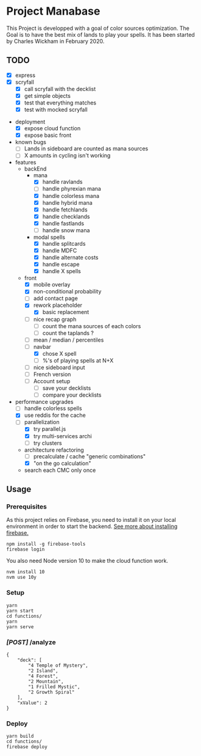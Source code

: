 # Project Manabase
This Project is developped with a goal of color sources optimization.
The Goal is to have the best mix of lands to play your spells.
It has been started by Charles Wickham in February 2020.

## TODO
- [x] express
- [x] scryfall
    - [x] call scryfall with the decklist
    - [x] get simple objects
    - [x] test that everything matches
    - [x] test with mocked scryfall
- deployment
    - [x] expose cloud function
    - [x] expose basic front
- known bugs
    - [ ] Lands in sideboard are counted as mana sources
    - [ ] X amounts in cycling isn't working
- features
    - backEnd
        - mana
            - [x] handle ravlands
            - [ ] handle phyrexian mana
            - [x] handle colorless mana
            - [x] handle hybrid mana
            - [x] handle fetchlands
            - [x] handle checklands
            - [x] handle fastlands
            - [ ] handle snow mana
        - modal spells
            - [x] handle splitcards
            - [x] handle MDFC
            - [x] handle alternate costs
            - [x] handle escape
            - [x] handle X spells
    - front
        - [x] mobile overlay
        - [x] non-conditional probability
        - [ ] add contact page
        - [x] rework placeholder
            - [x] basic replacement
        - [ ] nice recap graph
            - [ ] count the mana sources of each colors
            - [ ] count the taplands ?
        - [ ] mean / median / percentiles
        - [ ] navbar
            - [x] chose X spell
            - [ ] %'s of playing spells at N+X
        - [ ] nice sideboard input
        - [ ] French version
        - [ ] Account setup
            - [ ] save your decklists
            - [ ] compare your decklists
        
- performance upgrades
    - [ ] handle colorless spells
    - [x] use reddis for the cache
    - [ ] parallelization
        - [x] try parallel.js
        - [x] try multi-services archi
        - [ ] try clusters
    - architecture refactoring
        - [ ] precalculate / cache "generic combinations"
        - [x] "on the go calculation"
    - search each CMC only once

## Usage

### Prerequisites
As this project relies on Firebase, you need to install it on your local environment in order to start the backend.
[See more about installing firebase.](https://firebase.google.com/docs/cli)
```
npm install -g firebase-tools
firebase login
```

You also need Node version 10 to make the cloud function work.
```
nvm install 10
nvm use 10y
```

### Setup
```
yarn
yarn start
cd functions/
yarn
yarn serve
```

### *[POST]* /analyze
```
{
    "deck": [
        "4 Temple of Mystery",
        "2 Island",
        "4 Forest",
        "2 Mountain",
        "1 Frilled Mystic",
        "2 Growth Spiral"
    ],
    "xValue": 2
}
```

### Deploy
```
yarn build
cd functions/
firebase deploy
```
